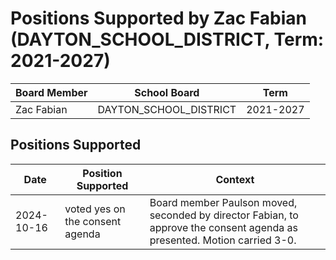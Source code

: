 # Positions Supported by Zac Fabian (DAYTON_SCHOOL_DISTRICT, Term: 2021-2027)

| Board Member | School Board | Term |
|--------------|--------------|------|
| Zac Fabian | DAYTON_SCHOOL_DISTRICT | 2021-2027 |

## Positions Supported

| Date       | Position Supported           | Context            |
|------------|------------------------------|--------------------|
| 2024-10-16 | voted yes on the consent agenda | Board member Paulson moved, seconded by director Fabian, to approve the consent agenda as presented. Motion carried 3-0. |

